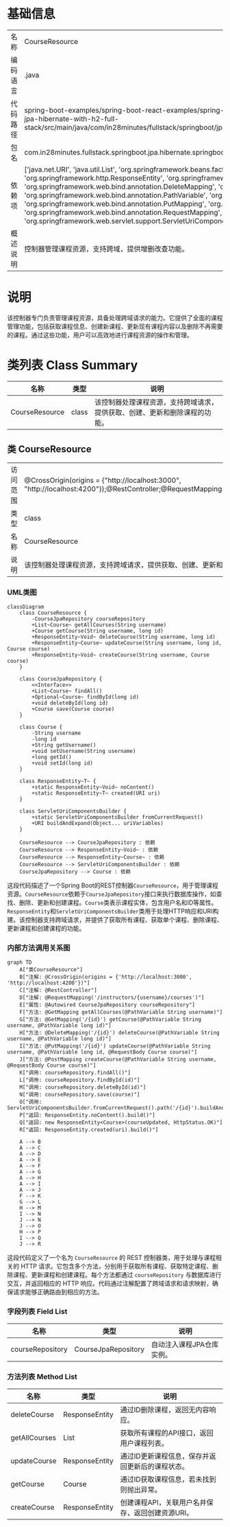 # 基础信息

|      |      |
|------|------|
| 名称 | CourseResource |
| 编码语言 | .java |
| 代码路径 | spring-boot-examples/spring-boot-react-examples/spring-boot-react-jpa-hibernate-with-h2-full-stack/backend-spring-boot-react-jpa-hibernate-with-h2-full-stack/src/main/java/com/in28minutes/fullstack/springboot/jpa/hibernate/springbootjpahibernatewithh2fullstack/course/CourseResource.java |
| 包名 | com.in28minutes.fullstack.springboot.jpa.hibernate.springbootjpahibernatewithh2fullstack.course |
| 依赖项 | ['java.net.URI', 'java.util.List', 'org.springframework.beans.factory.annotation.Autowired', 'org.springframework.http.HttpStatus', 'org.springframework.http.ResponseEntity', 'org.springframework.web.bind.annotation.CrossOrigin', 'org.springframework.web.bind.annotation.DeleteMapping', 'org.springframework.web.bind.annotation.GetMapping', 'org.springframework.web.bind.annotation.PathVariable', 'org.springframework.web.bind.annotation.PostMapping', 'org.springframework.web.bind.annotation.PutMapping', 'org.springframework.web.bind.annotation.RequestBody', 'org.springframework.web.bind.annotation.RequestMapping', 'org.springframework.web.bind.annotation.RestController', 'org.springframework.web.servlet.support.ServletUriComponentsBuilder'] |
| 概述说明 | 控制器管理课程资源，支持跨域，提供增删改查功能。 |

# 说明

该控制器专门负责管理课程资源，具备处理跨域请求的能力。它提供了全面的课程管理功能，包括获取课程信息、创建新课程、更新现有课程内容以及删除不再需要的课程。通过这些功能，用户可以高效地进行课程资源的操作和管理。

# 类列表 Class Summary

| 名称   | 类型  | 说明 |
|-------|------|-------------|
| CourseResource | class | 该控制器处理课程资源，支持跨域请求，提供获取、创建、更新和删除课程的功能。 |



## 类 CourseResource

|      |      |
|------|------|
| 访问范围 | @CrossOrigin(origins = {"http://localhost:3000", "http://localhost:4200"});@RestController;@RequestMapping("/instructors/{username}/courses");public |
| 类型 | class |
| 名称 | CourseResource |
| 说明 | 该控制器处理课程资源，支持跨域请求，提供获取、创建、更新和删除课程的功能。 |


### UML类图

```mermaid
classDiagram
    class CourseResource {
        -CourseJpaRepository courseRepository
        +List~Course~ getAllCourses(String username)
        +Course getCourse(String username, long id)
        +ResponseEntity~Void~ deleteCourse(String username, long id)
        +ResponseEntity~Course~ updateCourse(String username, long id, Course course)
        +ResponseEntity~Void~ createCourse(String username, Course course)
    }

    class CourseJpaRepository {
        <<Interface>>
        +List~Course~ findAll()
        +Optional~Course~ findById(long id)
        +void deleteById(long id)
        +Course save(Course course)
    }

    class Course {
        -String username
        -long id
        +String getUsername()
        +void setUsername(String username)
        +long getId()
        +void setId(long id)
    }

    class ResponseEntity~T~ {
        +static ResponseEntity~Void~ noContent()
        +static ResponseEntity~T~ created(URI uri)
    }

    class ServletUriComponentsBuilder {
        +static ServletUriComponentsBuilder fromCurrentRequest()
        +URI buildAndExpand(Object... uriVariables)
    }

    CourseResource --> CourseJpaRepository : 依赖
    CourseResource --> ResponseEntity~Void~ : 依赖
    CourseResource --> ResponseEntity~Course~ : 依赖
    CourseResource --> ServletUriComponentsBuilder : 依赖
    CourseJpaRepository --> Course : 依赖
```

这段代码描述了一个Spring Boot的REST控制器`CourseResource`，用于管理课程资源。`CourseResource`依赖于`CourseJpaRepository`接口来执行数据库操作，如查找、删除、更新和创建课程。`Course`类表示课程实体，包含用户名和ID等属性。`ResponseEntity`和`ServletUriComponentsBuilder`类用于处理HTTP响应和URI构建。该控制器支持跨域请求，并提供了获取所有课程、获取单个课程、删除课程、更新课程和创建课程的功能。


### 内部方法调用关系图

```mermaid
graph TD
    A["类CourseResource"]
    B["注解: @CrossOrigin(origins = {'http://localhost:3000', 'http://localhost:4200'})"]
    C["注解: @RestController"]
    D["注解: @RequestMapping('/instructors/{username}/courses')"]
    E["属性: @Autowired CourseJpaRepository courseRepository"]
    F["方法: @GetMapping getAllCourses(@PathVariable String username)"]
    G["方法: @GetMapping('/{id}') getCourse(@PathVariable String username, @PathVariable long id)"]
    H["方法: @DeleteMapping('/{id}') deleteCourse(@PathVariable String username, @PathVariable long id)"]
    I["方法: @PutMapping('/{id}') updateCourse(@PathVariable String username, @PathVariable long id, @RequestBody Course course)"]
    J["方法: @PostMapping createCourse(@PathVariable String username, @RequestBody Course course)"]
    K["调用: courseRepository.findAll()"]
    L["调用: courseRepository.findById(id)"]
    M["调用: courseRepository.deleteById(id)"]
    N["调用: courseRepository.save(course)"]
    O["调用: ServletUriComponentsBuilder.fromCurrentRequest().path('/{id}').buildAndExpand(createdCourse.getId()).toUri()"]
    P["返回: ResponseEntity.noContent().build()"]
    Q["返回: new ResponseEntity<Course>(courseUpdated, HttpStatus.OK)"]
    R["返回: ResponseEntity.created(uri).build()"]

    A --> B
    A --> C
    A --> D
    A --> E
    A --> F
    A --> G
    A --> H
    A --> I
    A --> J
    F --> K
    G --> L
    H --> M
    I --> N
    J --> N
    J --> O
    H --> P
    I --> Q
    J --> R
```

这段代码定义了一个名为 `CourseResource` 的 REST 控制器类，用于处理与课程相关的 HTTP 请求。它包含多个方法，分别用于获取所有课程、获取特定课程、删除课程、更新课程和创建课程。每个方法都通过 `courseRepository` 与数据库进行交互，并返回相应的 HTTP 响应。代码通过注解配置了跨域请求和请求映射，确保请求能够正确路由到相应的方法。

### 字段列表 Field List

| 名称  | 类型  | 说明 |
|-------|-------|------|
| courseRepository | CourseJpaRepository | 自动注入课程JPA仓库实例。 |

### 方法列表 Method List

| 名称  | 类型  | 说明 |
|-------|-------|------|
| deleteCourse | ResponseEntity<Void> | 通过ID删除课程，返回无内容响应。 |
| getAllCourses | List<Course> | 获取所有课程的API接口，返回用户课程列表。 |
| updateCourse | ResponseEntity<Course> | 通过ID更新课程信息，保存并返回更新后的课程状态。 |
| getCourse | Course | 通过ID获取课程信息，若未找到则抛出异常。 |
| createCourse | ResponseEntity<Void> | 创建课程API，关联用户名并保存，返回创建资源URI。 |




